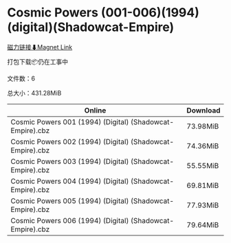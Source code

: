 # Cosmic Powers (001-006)(1994)(digital)(Shadowcat-Empire)

[磁力链接⬇Magnet Link](magnet:?xt=urn:btih:f7f3e9611c08ac1fa19f04eb8d26e8a64df1056e&dn=Cosmic%20Powers%20%28001-006%29%281994%29%28digital%29%28Shadowcat-Empire%29)

打包下载📦仍在工事中

文件数：6

总大小：431.28MiB

Online | Download
--- | ---
Cosmic Powers 001 (1994) (Digital) (Shadowcat-Empire).cbz | 73.98MiB
Cosmic Powers 002 (1994) (Digital) (Shadowcat-Empire).cbz | 74.36MiB
Cosmic Powers 003 (1994) (Digital) (Shadowcat-Empire).cbz | 55.55MiB
Cosmic Powers 004 (1994) (Digital) (Shadowcat-Empire).cbz | 69.81MiB
Cosmic Powers 005 (1994) (Digital) (Shadowcat-Empire).cbz | 77.93MiB
Cosmic Powers 006 (1994) (Digital) (Shadowcat-Empire).cbz | 79.64MiB